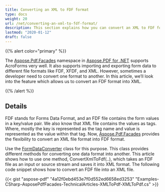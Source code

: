 ```yaml
---
title: Converting an XML to FDF format
type: docs
weight: 20
url: /net/converting-an-xml-to-fdf-format/
description: This section explains how you can convert an XML to FDF format with FormDataConverter.
lastmod: "2020-01-12"
draft: false
---
```


{{% alert color="primary" %}}

The [Aspose.Pdf.Facades](https://apireference.aspose.com/pdf/net/aspose.pdf.facades) namespace in [Aspose.PDF for .NET](/pdf/net/) supports AcroForms very well. It also supports importing and exporting form data to different file formats like FDF, XFDF, and XML. However, sometimes a developer need to convert one format to another. In this article, we’ll look into the feature which allows us to convert an FDF format into XML.

{{% /alert %}}

## Details

FDF stands for Forms Data Format, and an FDF file contains the form values in a key/value pair. We also know that XML file contains the values as tags. Where, mostly the key is represented as the tag name and value is represented as the value within that tag. Now, [Aspose.Pdf.Facades](https://apireference.aspose.com/pdf/net/aspose.pdf.facades) provides the flexibility to convert an XML file format into FDF format.

Use the [FormDataConverter](http://www.aspose.com/api/net/pdf/aspose.pdf.facades/FormDataConverter) class for this purpose. This class provides different methods for converting one data format into another. This article shows how to use one method, ConvertXmlToFdf(..), which takes an FDF file as an input or source stream and saves it into XML format. The following code snippet shows how to convert an FDF file into an XML file.



{{< gist "aspose-pdf" "4a12f0ebd453e7f0d552ed6658ed3253" "Examples-CSharp-AsposePdfFacades-TechnicalArticles-XMLToPdf-XMLToPdf.cs" >}}
